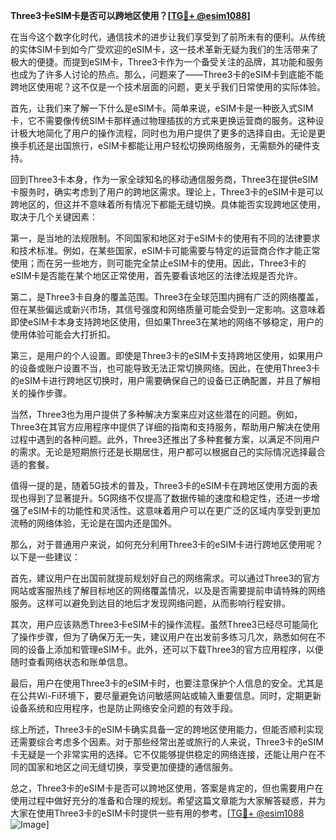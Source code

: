 **Three3卡eSIM卡是否可以跨地区使用？[[TG💪+ @esim1088](https://t.me/s/esim1088)]**

在当今这个数字化时代，通信技术的进步让我们享受到了前所未有的便利。从传统的实体SIM卡到如今广受欢迎的eSIM卡，这一技术革新无疑为我们的生活带来了极大的便捷。而提到eSIM卡，Three3卡作为一个备受关注的品牌，其功能和服务也成为了许多人讨论的热点。那么，问题来了——Three3卡的eSIM卡到底能不能跨地区使用呢？这不仅是一个技术层面的问题，更关乎我们日常使用的实际体验。

首先，让我们来了解一下什么是eSIM卡。简单来说，eSIM卡是一种嵌入式SIM卡，它不需要像传统SIM卡那样通过物理插拔的方式来更换运营商的服务。这种设计极大地简化了用户的操作流程，同时也为用户提供了更多的选择自由。无论是更换手机还是出国旅行，eSIM卡都能让用户轻松切换网络服务，无需额外的硬件支持。

回到Three3卡本身，作为一家全球知名的移动通信服务商，Three3在提供eSIM卡服务时，确实考虑到了用户的跨地区需求。理论上，Three3卡的eSIM卡是可以跨地区的，但这并不意味着所有情况下都能无缝切换。具体能否实现跨地区使用，取决于几个关键因素：

第一，是当地的法规限制。不同国家和地区对于eSIM卡的使用有不同的法律要求和技术标准。例如，在某些国家，eSIM卡可能需要与特定的运营商合作才能正常使用；而在另一些地方，则可能完全禁止eSIM卡的使用。因此，Three3卡的eSIM卡是否能在某个地区正常使用，首先要看该地区的法律法规是否允许。

第二，是Three3卡自身的覆盖范围。Three3在全球范围内拥有广泛的网络覆盖，但在某些偏远或新兴市场，其信号强度和网络质量可能会受到一定影响。这意味着即使eSIM卡本身支持跨地区使用，但如果Three3在某地的网络不够稳定，用户的使用体验可能会大打折扣。

第三，是用户的个人设置。即使是Three3卡的eSIM卡支持跨地区使用，如果用户的设备或账户设置不当，也可能导致无法正常切换网络。因此，在使用Three3卡的eSIM卡进行跨地区切换时，用户需要确保自己的设备已正确配置，并且了解相关的操作步骤。

当然，Three3也为用户提供了多种解决方案来应对这些潜在的问题。例如，Three3在其官方应用程序中提供了详细的指南和支持服务，帮助用户解决在使用过程中遇到的各种问题。此外，Three3还推出了多种套餐方案，以满足不同用户的需求。无论是短期旅行还是长期居住，用户都可以根据自己的实际情况选择最合适的套餐。

值得一提的是，随着5G技术的普及，Three3卡的eSIM卡在跨地区使用方面的表现也得到了显著提升。5G网络不仅提高了数据传输的速度和稳定性，还进一步增强了eSIM卡的功能性和灵活性。这意味着用户可以在更广泛的区域内享受到更加流畅的网络体验，无论是在国内还是国外。

那么，对于普通用户来说，如何充分利用Three3卡的eSIM卡进行跨地区使用呢？以下是一些建议：

首先，建议用户在出国前就提前规划好自己的网络需求。可以通过Three3的官方网站或客服热线了解目标地区的网络覆盖情况，以及是否需要提前申请特殊的网络服务。这样可以避免到达目的地后才发现网络问题，从而影响行程安排。

其次，用户应该熟悉Three3卡eSIM卡的操作流程。虽然Three3已经尽可能简化了操作步骤，但为了确保万无一失，建议用户在出发前多练习几次，熟悉如何在不同的设备上添加和管理eSIM卡。此外，还可以下载Three3的官方应用程序，以便随时查看网络状态和账单信息。

最后，用户在使用Three3卡的eSIM卡时，也要注意保护个人信息的安全。尤其是在公共Wi-Fi环境下，要尽量避免访问敏感网站或输入重要信息。同时，定期更新设备系统和应用程序，也是防止网络安全问题的有效手段。

综上所述，Three3卡的eSIM卡确实具备一定的跨地区使用能力，但能否顺利实现还需要综合考虑多个因素。对于那些经常出差或旅行的人来说，Three3卡的eSIM卡无疑是一个非常实用的选择。它不仅能够提供稳定的网络连接，还能让用户在不同的国家和地区之间无缝切换，享受更加便捷的通信服务。

总之，Three3卡的eSIM卡是否可以跨地区使用，答案是肯定的，但也需要用户在使用过程中做好充分的准备和合理的规划。希望这篇文章能为大家解答疑惑，并为大家在使用Three3卡的eSIM卡时提供一些有用的参考。[[TG💪+ @esim1088](https://t.me/s/esim1088) ![Image](https://i.postimg.cc/4NQfJmqS/Snipaste-2025-05-13-00-14-12.png)]
